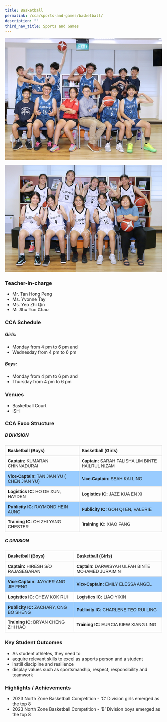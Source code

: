 ```yaml
---
title: Basketball
permalink: /cca/sports-and-games/basketball/
description: ""
third_nav_title: Sports and Games
---
```

![](/images/StudDevelopment/CCAs/SportsGames/Basketball/basketball%20(boys)_2023.JPG)

![](/images/StudDevelopment/CCAs/SportsGames/Basketball/basketball%20(girls)_2023.JPG)

### Teacher-in-charge
* Mr. Tan Hong Peng 
* Ms. Yvonne Tay 
* Ms. Yeo Zhi Qin 
* Mr Shu Yun Chao

### CCA Schedule
##### Girls:
* Monday from 4 pm to 6 pm and
* Wednesday from 4 pm to 6 pm

##### Boys:
* Monday from 4 pm to 6 pm and
* Thursday from 4 pm to 6 pm

### Venues
* Basketball Court
* ISH

### CCA Exco Structure

<style>
table {
  font-family: arial, sans-serif;
  border-collapse: collapse;
  width: 100%;
}

td, th {
  border: 1px solid #dddddd;
  text-align: left;
  padding: 8px;
}

tr:nth-child(even) {
  background-color: #99ccff;
}
</style>



##### B DIVISION

| Basketball (Boys) | Basketball (Girls) |
| -------- | -------- |
| **Captain:** KUMARAN CHINNADURAI    | **Captain:** SARAH FALISHA LIM BINTE HAILRUL NIZAM     |
| **Vice-Captain:** TAN JIAN YU ( CHEN JIAN YU)     | **Vice-Captain:** SEAH KAI LING     |
| **Logistics IC:** HO DE XUN, HAYDEN     | **Logistics IC:** JAZE KUA EN XI    |
| **Publicity IC:** RAYMOND HEIN AUNG     | **Publicity IC:** GOH QI EN, VALERIE     |
| **Training IC:** OH ZHI YANG CHESTER     | **Training IC:** XIAO FANG     |

##### C DIVISION


| Basketball (Boys) | Basketball (Girls) |
| -------- | -------- |
| **Captain:** HIRESH S/O RAJASEGARAN    | **Captain:** DARWISYAH ULFAH BINTE MOHAMED JURAIMIN     |
| **Vice-Captain:** JAYVIER ANG JIE FENG    | **Vice-Captain:** EMILY ELESSA ANGEL     |
| **Logistics IC:** CHEW KOK RUI    | **Logistics IC:** LIAO YIXIN     |
| **Publicity IC:** ZACHARY, ONG BO SHENG     | **Publicity IC:** CHARLENE TEO RUI LING     |
| **Training IC:** BRYAN CHENG ZHI HAO    | **Training IC:** EURCIA KIEW XIANG LING    |

### Key Student Outcomes

* As student athletes, they need to
* acquire relevant skills to excel as a sports person and a student
* instill discipline and resilience
* display values such as sportsmanship, respect, responsibility and teamwork

### Highlights / Achievements

* 2023 North Zone Basketball Competition - ‘C’ Division girls emerged as the top 8
* 2023 North Zone Basketball Competition - ‘B’ Division boys emerged as the top 8

